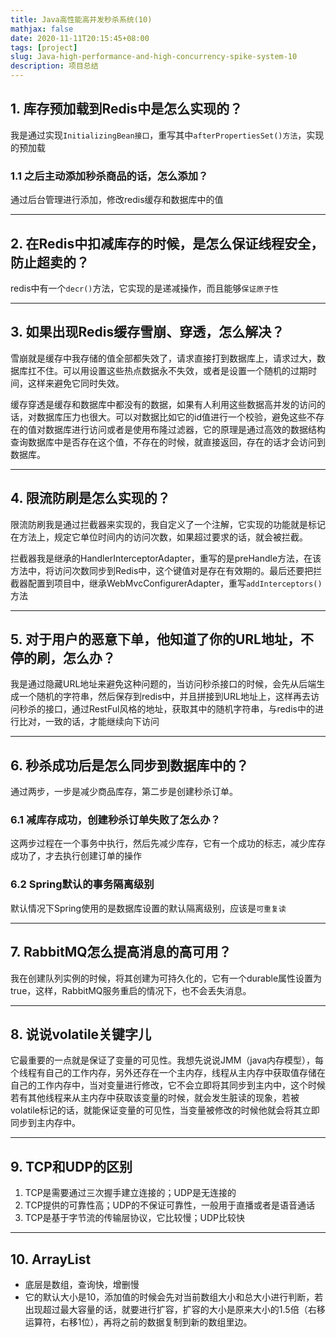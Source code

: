 ```yaml
---
title: Java高性能高并发秒杀系统(10)
mathjax: false
date: 2020-11-11T20:15:45+08:00
tags: [project]
slug: Java-high-performance-and-high-concurrency-spike-system-10
description: 项目总结
---
```


## 1. 库存预加载到Redis中是怎么实现的？

我是通过实现`InitializingBean接口`，重写其中`afterPropertiesSet()方法`，实现的预加载

### 1.1 之后主动添加秒杀商品的话，怎么添加？

通过后台管理进行添加，修改redis缓存和数据库中的值

------

## 2. 在Redis中扣减库存的时候，是怎么保证线程安全，防止超卖的？

redis中有一个`decr()`方法，它实现的是递减操作，而且能够`保证原子性`

------

## 3. 如果出现Redis缓存雪崩、穿透，怎么解决？

雪崩就是缓存中我存储的值全部都失效了，请求直接打到数据库上，请求过大，数据库扛不住。可以用设置这些热点数据永不失效，或者是设置一个随机的过期时间，这样来避免它同时失效。

缓存穿透是缓存和数据库中都没有的数据，如果有人利用这些数据高并发的访问的话，对数据库压力也很大。可以对数据比如它的id值进行一个校验，避免这些不存在的值对数据库进行访问或者是使用布隆过滤器，它的原理是通过高效的数据结构查询数据库中是否存在这个值，不存在的时候，就直接返回，存在的话才会访问到数据库。

------

## 4. 限流防刷是怎么实现的？

限流防刷我是通过拦截器来实现的，我自定义了一个注解，它实现的功能就是标记在方法上，规定它单位时间内的访问次数，如果超过要求的话，就会被拦截。

拦截器我是继承的HandlerInterceptorAdapter，重写的是preHandle方法，在该方法中，将访问次数同步到Redis中，这个键值对是存在有效期的。最后还要把拦截器配置到项目中，继承WebMvcConfigurerAdapter，重写`addInterceptors()`方法

------

## 5. 对于用户的恶意下单，他知道了你的URL地址，不停的刷，怎么办？

我是通过隐藏URL地址来避免这种问题的，当访问秒杀接口的时候，会先从后端生成一个随机的字符串，然后保存到redis中，并且拼接到URL地址上，这样再去访问秒杀的接口，通过RestFul风格的地址，获取其中的随机字符串，与redis中的进行比对，一致的话，才能继续向下访问

------

## 6. 秒杀成功后是怎么同步到数据库中的？

通过两步，一步是减少商品库存，第二步是创建秒杀订单。

### 6.1 减库存成功，创建秒杀订单失败了怎么办？

这两步过程在一个事务中执行，然后先减少库存，它有一个成功的标志，减少库存成功了，才去执行创建订单的操作

### 6.2 Spring默认的事务隔离级别

默认情况下Spring使用的是数据库设置的默认隔离级别，应该是`可重复读`

------

## 7. RabbitMQ怎么提高消息的高可用？

我在创建队列实例的时候，将其创建为可持久化的，它有一个durable属性设置为true，这样，RabbitMQ服务重启的情况下，也不会丢失消息。

------

## 8. 说说volatile关键字儿

它最重要的一点就是保证了变量的可见性。我想先说说JMM（java内存模型），每个线程有自己的工作内存，另外还存在一个主内存，线程从主内存中获取值存储在自己的工作内存中，当对变量进行修改，它不会立即将其同步到主内中，这个时候若有其他线程来从主内存中获取该变量的时候，就会发生脏读的现象，若被volatile标记的话，就能保证变量的可见性，当变量被修改的时候他就会将其立即同步到主内存中。

------

## 9. TCP和UDP的区别

1. TCP是需要通过三次握手建立连接的；UDP是无连接的
2. TCP提供的可靠性高；UDP的不保证可靠性，一般用于直播或者是语音通话
3. TCP是基于字节流的传输层协议，它比较慢；UDP比较快

------

## 10. ArrayList

- 底层是数组，查询快，增删慢
- 它的默认大小是10，添加值的时候会先对当前数组大小和总大小进行判断，若出现超过最大容量的话，就要进行扩容，扩容的大小是原来大小的1.5倍（右移运算符，右移1位），再将之前的数据复制到新的数组里边。
